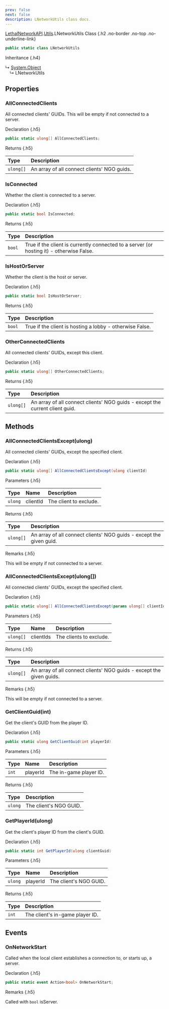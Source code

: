 ```yaml
---
prev: false
next: false
description: LNetworkUtils class docs.
---
```


[LethalNetworkAPI](/api/LethalNetworkAPI).[Utils](/api/LethalNetworkAPI.Utils).LNetworkUtils Class {.h2 .no-border .no-top .no-underline-link}

```csharp
public static class LNetworkUtils
```

Inheritance {.h4}

&rdsh; [System.Object](https://docs.microsoft.com/en-us/dotnet/api/System.Object 'System.Object')
<br>&emsp;&rdsh; LNetworkUtils

## Properties

### AllConnectedClients
All connected clients' GUIDs. This will be empty if not connected to a server.

Declaration {.h5}

```csharp
public static ulong[] AllConnectedClients;
```

Returns {.h5}

| Type      | Description                                 |
|:----------|:--------------------------------------------|
| `ulong[]` | An array of all connect clients' NGO guids. |

### IsConnected
Whether the client is connected to a server.

Declaration {.h5}

```csharp
public static bool IsConnected;
```

Returns {.h5}

| Type   | Description                                                                              |
|:-------|:-----------------------------------------------------------------------------------------|
| `bool` | True if the client is currently connected to a server (or hosting it) - otherwise False. |

### IsHostOrServer
Whether the client is the host or server.

Declaration {.h5}

```csharp
public static bool IsHostOrServer;
```

Returns {.h5}

| Type   | Description                                              |
|:-------|:---------------------------------------------------------|
| `bool` | True if the client is hosting a lobby - otherwise False. |

### OtherConnectedClients
All connected clients' GUIDs, except this client.

Declaration {.h5}

```csharp
public static ulong[] OtherConnectedClients;
```

Returns {.h5}

| Type      | Description                                                                  |
|:----------|:-----------------------------------------------------------------------------|
| `ulong[]` | An array of all connect clients' NGO guids - except the current client guid. |

## Methods

### AllConnectedClientsExcept(ulong)
All connected clients' GUIDs, except the specified client.

Declaration {.h5}

```csharp
public static ulong[] AllConnectedClientsExcept(ulong clientId)
```

Parameters {.h5}

| Type    | Name     | Description            |
|:--------|:---------|:-----------------------|
| `ulong` | clientId | The client to exclude. |

Returns {.h5}

| Type      | Description                                                         |
|:----------|:--------------------------------------------------------------------|
| `ulong[]` | An array of all connect clients' NGO guids - except the given guid. |

Remarks {.h5}

This will be empty if not connected to a server.

### AllConnectedClientsExcept(ulong[])
All connected clients' GUIDs, except the specified client.

Declaration {.h5}

```csharp
public static ulong[] AllConnectedClientsExcept(params ulong[] clientIds)
```

Parameters {.h5}

| Type      | Name      | Description             |
|:----------|:----------|:------------------------|
| `ulong[]` | clientIds | The clients to exclude. |

Returns {.h5}

| Type      | Description                                                          |
|:----------|:---------------------------------------------------------------------|
| `ulong[]` | An array of all connect clients' NGO guids - except the given guids. |

Remarks {.h5}

This will be empty if not connected to a server.

### GetClientGuid(int)
Get the client's GUID from the player ID.

Declaration {.h5}

```csharp
public static ulong GetClientGuid(int playerId)
```

Parameters {.h5}

| Type  | Name     | Description            |
|:------|:---------|:-----------------------|
| `int` | playerId | The in-game player ID. |

Returns {.h5}

| Type    | Description            |
|:--------|:-----------------------|
| `ulong` | The client's NGO GUID. |

### GetPlayerId(ulong)
Get the client's player ID from the client's GUID.

Declaration {.h5}

```csharp
public static int GetPlayerId(ulong clientGuid)
```

Parameters {.h5}

| Type    | Name     | Description            |
|:--------|:---------|:-----------------------|
| `ulong` | playerId | The client's NGO GUID. |

Returns {.h5}

| Type  | Description                     |
|:------|:--------------------------------|
| `int` | The client's in-game player ID. |

## Events

### OnNetworkStart
Called when the local client establishes a connection to, or starts up, a server.

Declaration {.h5}

```csharp
public static event Action<bool> OnNetworkStart;
```

Remarks {.h5}

Called with `bool` isServer.